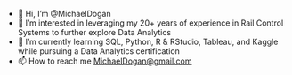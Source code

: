 - 👋 Hi, I’m @MichaelDogan
- 👀 I’m interested in leveraging my 20+ years of experience in Rail Control Systems to further explore Data Analytics
- 🌱 I’m currently learning SQL, Python, R & RStudio, Tableau, and Kaggle while pursuing a Data Analytics certification
- 📫 How to reach me MichaelDogan@gmail.com

<!---
MichaelDogan/MichaelDogan is a ✨ special ✨ repository because its `README.md` (this file) appears on your GitHub profile.
You can click the Preview link to take a look at your changes.
--->
